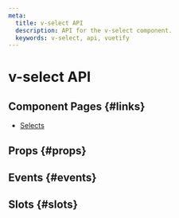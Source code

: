 ```yaml
---
meta:
  title: v-select API
  description: API for the v-select component.
  keywords: v-select, api, vuetify
---
```


# v-select API

<entry-ad />

## Component Pages {#links}

- [Selects](components/selects)

## Props {#props}

<api-section name="v-select" section="props" />

## Events {#events}

<api-section name="v-select" section="events" />

## Slots {#slots}

<api-section name="v-select" section="slots" />

<backmatter />
